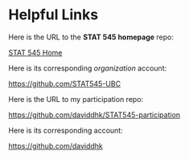 # Helpful Links


Here is the URL to the __STAT 545 homepage__ repo:

[STAT 545 Home](https://github.com/STAT545-UBC/STAT545-home)

Here is its corresponding _organization_ account:

https://github.com/STAT545-UBC

Here is the URL to my participation repo:

https://github.com/daviddhk/STAT545-participation

Here is its corresponding account:

https://github.com/daviddhk
